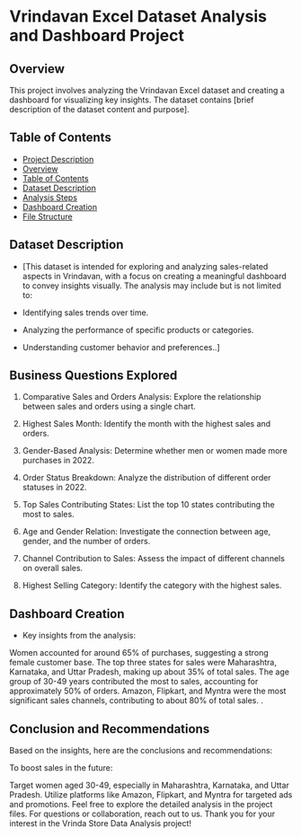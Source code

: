 # Vrindavan Excel Dataset Analysis and Dashboard Project

## Overview
This project involves analyzing the Vrindavan Excel dataset and creating a dashboard for visualizing key insights. The dataset contains [brief description of the dataset content and purpose].

## Table of Contents
- [Project Description](#vrindavan-excel-dataset-analysis-and-dashboard-project)
- [Overview](#overview)
- [Table of Contents](#table-of-contents)
- [Dataset Description](#dataset-description)
- [Analysis Steps](#analysis-steps)
- [Dashboard Creation](#dashboard-creation)
- [File Structure](#ExcelFormat)


## Dataset Description
- [This dataset is intended for exploring and analyzing sales-related aspects in Vrindavan, with a focus on creating a meaningful dashboard to convey insights visually. The analysis may include but is not limited to:

- Identifying sales trends over time.
- Analyzing the performance of specific products or categories.
- Understanding customer behavior and preferences..]

## Business Questions Explored
1. Comparative Sales and Orders Analysis: Explore the relationship between sales and orders using a single chart.

2.  Highest Sales Month: Identify the month with the highest sales and orders.

3. Gender-Based Analysis: Determine whether men or women made more purchases in 2022.

4. Order Status Breakdown: Analyze the distribution of different order statuses in 2022.

5. Top Sales Contributing States: List the top 10 states contributing the most to sales.

6. Age and Gender Relation: Investigate the connection between age, gender, and the number of orders.

7. Channel Contribution to Sales: Assess the impact of different channels on overall sales.

8. Highest Selling Category: Identify the category with the highest sales.

## Dashboard Creation
- Key insights from the analysis:

Women accounted for around 65% of purchases, suggesting a strong female customer base.
The top three states for sales were Maharashtra, Karnataka, and Uttar Pradesh, making up about 35% of total sales.
The age group of 30-49 years contributed the most to sales, accounting for approximately 50% of orders.
Amazon, Flipkart, and Myntra were the most significant sales channels, contributing to about 80% of total sales. .

## Conclusion and Recommendations
Based on the insights, here are the conclusions and recommendations:

To boost sales in the future:

Target women aged 30-49, especially in Maharashtra, Karnataka, and Uttar Pradesh.
Utilize platforms like Amazon, Flipkart, and Myntra for targeted ads and promotions.
Feel free to explore the detailed analysis in the project files. For questions or collaboration, reach out to us. Thank you for your interest in the Vrinda Store Data Analysis project!
